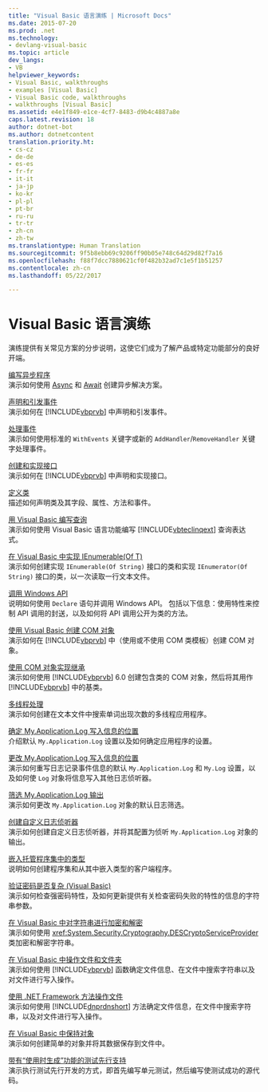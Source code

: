 ```yaml
---
title: "Visual Basic 语言演练 | Microsoft Docs"
ms.date: 2015-07-20
ms.prod: .net
ms.technology:
- devlang-visual-basic
ms.topic: article
dev_langs:
- VB
helpviewer_keywords:
- Visual Basic, walkthroughs
- examples [Visual Basic]
- Visual Basic code, walkthroughs
- walkthroughs [Visual Basic]
ms.assetid: e4e1f849-e1ce-4cf7-8483-d9b4c4887a8e
caps.latest.revision: 18
author: dotnet-bot
ms.author: dotnetcontent
translation.priority.ht:
- cs-cz
- de-de
- es-es
- fr-fr
- it-it
- ja-jp
- ko-kr
- pl-pl
- pt-br
- ru-ru
- tr-tr
- zh-cn
- zh-tw
ms.translationtype: Human Translation
ms.sourcegitcommit: 9f5b8ebb69c9206ff90b05e748c64d29d82f7a16
ms.openlocfilehash: f88f7dcc7880621cf0f482b32ad7c1e5f1b51257
ms.contentlocale: zh-cn
ms.lasthandoff: 05/22/2017

---
```

# <a name="visual-basic-language-walkthroughs"></a>Visual Basic 语言演练
演练提供有关常见方案的分步说明，这使它们成为了解产品或特定功能部分的良好开端。  
  
 [编写异步程序](./programming-guide/concepts/async/walkthrough-accessing-the-web-by-using-async-and-await.md)  
 演示如何使用 [Async](../visual-basic/language-reference/modifiers/async.md) 和 [Await](../visual-basic/language-reference/operators/await-operator.md) 创建异步解决方案。  
  
 [声明和引发事件](../visual-basic/programming-guide/language-features/events/walkthrough-declaring-and-raising-events.md)  
 演示如何在 [!INCLUDE[vbprvb](../csharp/programming-guide/concepts/linq/includes/vbprvb_md.md)] 中声明和引发事件。  
  
 [处理事件](../visual-basic/programming-guide/language-features/events/walkthrough-handling-events.md)  
 演示如何使用标准的 `WithEvents` 关键字或新的 `AddHandler`/`RemoveHandler` 关键字处理事件。  
  
 [创建和实现接口](../visual-basic/programming-guide/language-features/interfaces/walkthrough-creating-and-implementing-interfaces.md)  
 演示如何在 [!INCLUDE[vbprvb](../csharp/programming-guide/concepts/linq/includes/vbprvb_md.md)] 中声明和实现接口。  
  
 [定义类](../visual-basic/programming-guide/language-features/objects-and-classes/walkthrough-defining-classes.md)  
 描述如何声明类及其字段、属性、方法和事件。  
  
 [用 Visual Basic 编写查询](../visual-basic/programming-guide/concepts/linq/walkthrough-writing-queries.md)  
 演示如何使用 Visual Basic 语言功能编写 [!INCLUDE[vbteclinqext](../csharp/getting-started/includes/vbteclinqext_md.md)] 查询表达式。  
  
 [在 Visual Basic 中实现 IEnumerable(Of T)](../visual-basic/programming-guide/language-features/control-flow/walkthrough-implementing-ienumerable-of-t.md)  
 演示如何创建实现 `IEnumerable(Of String)` 接口的类和实现 `IEnumerator(Of String)` 接口的类，以一次读取一行文本文件。  
  
 [调用 Windows API](../visual-basic/programming-guide/com-interop/walkthrough-calling-windows-apis.md)  
 说明如何使用 `Declare` 语句并调用 Windows API。 包括以下信息：使用特性来控制 API 调用的封送，以及如何将 API 调用公开为类的方法。  
  
 [使用 Visual Basic 创建 COM 对象](../visual-basic/programming-guide/com-interop/walkthrough-creating-com-objects.md)  
 演示如何在 [!INCLUDE[vbprvb](../csharp/programming-guide/concepts/linq/includes/vbprvb_md.md)] 中（使用或不使用 COM 类模板）创建 COM 对象。  
  
 [使用 COM 对象实现继承](../visual-basic/programming-guide/com-interop/walkthrough-implementing-inheritance-with-com-objects.md)  
 演示如何使用 [!INCLUDE[vbprvb](../csharp/programming-guide/concepts/linq/includes/vbprvb_md.md)] 6.0 创建包含类的 COM 对象，然后将其用作 [!INCLUDE[vbprvb](../csharp/programming-guide/concepts/linq/includes/vbprvb_md.md)] 中的基类。  
  
 [多线程处理](http://msdn.microsoft.com/library/2cbf5116-8499-4af9-818c-6f7c1c2ad2c9)  
 演示如何创建在文本文件中搜索单词出现次数的多线程应用程序。  
  
 [确定 My.Application.Log 写入信息的位置](../visual-basic/developing-apps/programming/log-info/walkthrough-determining-where-my-application-log-writes-information.md)  
 介绍默认 `My.Application.Log` 设置以及如何确定应用程序的设置。  
  
 [更改 My.Application.Log 写入信息的位置](../visual-basic/developing-apps/programming/log-info/walkthrough-changing-where-my-application-log-writes-information.md)  
 演示如何重写日志记录事件信息的默认 `My.Application.Log` 和 `My.Log` 设置，以及如何使 `Log` 对象将信息写入其他日志侦听器。  
  
 [筛选 My.Application.Log 输出](../visual-basic/developing-apps/programming/log-info/walkthrough-filtering-my-application-log-output.md)  
 演示如何更改 `My.Application.Log` 对象的默认日志筛选。  
  
 [创建自定义日志侦听器](../visual-basic/developing-apps/programming/log-info/walkthrough-creating-custom-log-listeners.md)  
 演示如何创建自定义日志侦听器，并将其配置为侦听 `My.Application.Log` 对象的输出。  
  
 [嵌入托管程序集中的类型](http://msdn.microsoft.com/library/b28ec92c-1867-4847-95c0-61adfe095e21)  
 说明如何创建程序集和从其中嵌入类型的客户端程序。  
  
 [验证密码是否复杂 (Visual Basic)](../visual-basic/programming-guide/language-features/strings/walkthrough-validating-that-passwords-are-complex.md)  
 演示如何检查强密码特性，及如何更新提供有关检查密码失败的特性的信息的字符串参数。  
  
 [在 Visual Basic 中对字符串进行加密和解密](../visual-basic/programming-guide/language-features/strings/walkthrough-encrypting-and-decrypting-strings.md)  
 演示如何使用 <xref:System.Security.Cryptography.DESCryptoServiceProvider> 类加密和解密字符串。  
  
 [在 Visual Basic 中操作文件和文件夹](../visual-basic/developing-apps/programming/drives-directories-files/walkthrough-manipulating-files-and-directories.md)  
 演示如何使用 [!INCLUDE[vbprvb](../csharp/programming-guide/concepts/linq/includes/vbprvb_md.md)] 函数确定文件信息、在文件中搜索字符串以及对文件进行写入操作。  
  
 [使用 .NET Framework 方法操作文件](../visual-basic/developing-apps/programming/drives-directories-files/walkthrough-manipulating-files-by-using-net-framework-methods.md)  
 演示如何使用 [!INCLUDE[dnprdnshort](../csharp/getting-started/includes/dnprdnshort_md.md)] 方法确定文件信息，在文件中搜索字符串，以及对文件进行写入操作。  
  
 [在 Visual Basic 中保持对象](http://msdn.microsoft.com/library/cb0a0917-08d5-4578-ad2b-3764ccf6167f)  
 演示如何创建简单的对象并将其数据保存到文件中。  
  
 [带有“使用时生成”功能的测试先行支持](http://msdn.microsoft.com/library/764c17a4-cd95-4c23-bf63-d92d9c5adfb2)  
 演示执行测试先行开发的方式，即首先编写单元测试，然后编写使测试成功的源代码。
